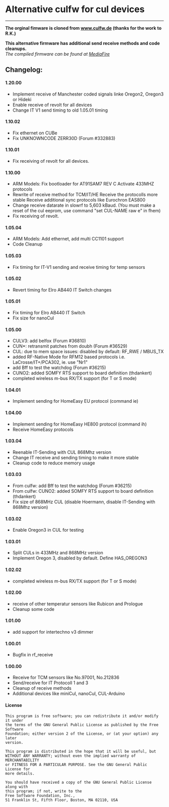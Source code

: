 # Alternative culfw for cul devices
___
**The orginal fimware is cloned from www.culfw.de (thanks for the work to R.K.)**

**This alternative firmware has additional send receive methods and code cleanups.**  
_The compiled firmware can be found at [MediaFire](https://www.mediafire.com/folder/tf16radvztfd9/a-culfw)_

## Changelog:


#### 1.20.00
- Implement receive of Manchester coded signals linke Oregon2, Oregon3 or Hideki
- Enable receive of revolt for all devices
- Change IT V1 send timing to old 1.05.01 timing

#### 1.10.02
- Fix ethernet on CUBe
- Fix UNKNOWNCODE ZERR30D (Forum #332883)

#### 1.10.01
- Fix receiving of revolt for all devices.

#### 1.10.00
- ARM Models: Fix bootloader for AT91SAM7 REV C
              Activate 433MHZ protocols
- Rewrite of receive method for TCM/IT/HE
  Receive the protocolls more stable
  Receive additional sync protocols like Eurochron EAS800
- Change receive datarate in slowrf to 5,603 kBaud.
  (You must make a reset of the cul eeprom, use command 
  "set CUL-NAME raw e" in fhem)
- Fix receiving of revolt.

#### 1.05.04
- ARM Models: Add ethernet, add multi CC1101 support
- Code Cleanup

#### 1.05.03
- Fix timing for IT-V1 sending and receive timing for temp sensors

#### 1.05.02
- Revert timing for Elro AB440 IT Switch changes

#### 1.05.01
- Fix timing for Elro AB440 IT Switch
- Fix size for nanoCul

#### 1.05.00
- CULV3: add belfox (Forum #36810)
- CUN*: retransmit patches from doubh (Forum #36529)
- CUL: due to mem space issues: disabled by default: RF_RWE / MBUS_TX
- added RF-Native Mode for RFM12 based protocols i.e. LaCrosse/IT+/PCA302,
  ie.  use "Nr1" 
- add Bff to test the watchdog (Forum #36215)
- CUNO2: added SOMFY RTS support to board definition (thdankert)
- completed wireless m-bus RX/TX support (for T or S mode)

#### 1.04.01
- Implement sending for HomeEasy EU protocol (command ie<value>)

#### 1.04.00
- Implement sending for HomeEasy HE800 protocol (command ih<value>)
- Receive HomeEasy protocols

#### 1.03.04
- Reenable IT-Sending with CUL 868Mhz version
- Change IT receive and sending timing to make it more stable
- Cleanup code to reduce memory usage

#### 1.03.03
- From culfw: add Bff to test the watchdog (Forum #36215)
- From culfw: CUNO2: added SOMFY RTS support to board definition (thdankert)
- Fix size of 868MHz CUL (disable Hoermann, disable IT-Sending with 868Mhz 
  version)

#### 1.03.02
- Enable Oregon3 in CUL for testing

#### 1.03.01
- Split CULs in 433MHz and 868MHz version
- Implement Oregon 3, disabled by default. Define HAS_OREGON3

#### 1.02.02
- completed wireless m-bus RX/TX support (for T or S mode)

#### 1.02.00
- receive of other temperatur sensors like Rubicon and Prologue
- Cleanup some code

#### 1.01.00
- add support for intertechno v3 dimmer

#### 1.00.01
- Bugfix in rf_receive

#### 1.00.00
- Receive for TCM sensors like No.97001, No.212836
- Send/receive for IT Protocoll 1 and 3
- Cleanup of receive methods 
- Additional devices like miniCul, nanoCul, CUL-Arduino


#### License
```
This program is free software; you can redistribute it and/or modify it under  
the terms of the GNU General Public License as published by the Free Software  
Foundation; either version 2 of the License, or (at your option) any later  
version.

This program is distributed in the hope that it will be useful, but  
WITHOUT ANY WARRANTY; without even the implied warranty of MERCHANTABILITY  
or FITNESS FOR A PARTICULAR PURPOSE. See the GNU General Public License for  
more details.

You should have received a copy of the GNU General Public License along with  
this program; if not, write to the  
Free Software Foundation, Inc.,  
51 Franklin St, Fifth Floor, Boston, MA 02110, USA
```
